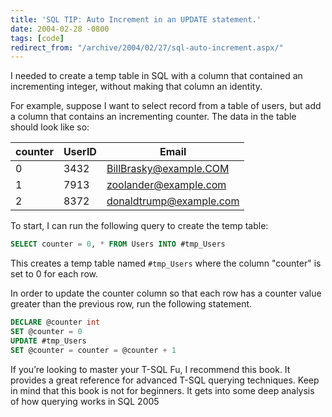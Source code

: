 ```yaml
---
title: 'SQL TIP: Auto Increment in an UPDATE statement.'
date: 2004-02-28 -0800
tags: [code]
redirect_from: "/archive/2004/02/27/sql-auto-increment.aspx/"
---
```


I needed to create a temp table in SQL with a column that contained an incrementing integer, without making that column an identity.

For example, suppose I want to select record from a table of users, but add a column that contains an incrementing counter. The data in the table should look like so:

 counter | UserID | Email
---------|--------|------
 0       | 3432   | BillBrasky@example.COM
 1       | 7913   | zoolander@example.com
 2       | 8372   | donaldtrump@example.com

To start, I can run the following query to create the temp table:

```sql
SELECT counter = 0, * FROM Users INTO #tmp_Users
```

This creates a temp table named `#tmp_Users` where the column "counter"
is set to 0 for each row.

In order to update the counter column so that each row has a counter value greater than the previous row, run the following statement.

```sql
DECLARE @counter int
SET @counter = 0
UPDATE #tmp_Users
SET @counter = counter = @counter + 1
```

If you’re looking to master your T-SQL Fu, I recommend this book. It provides a great reference for advanced T-SQL querying techniques. Keep in mind that this book is not for beginners. It gets into some deep analysis of how querying works in SQL 2005
